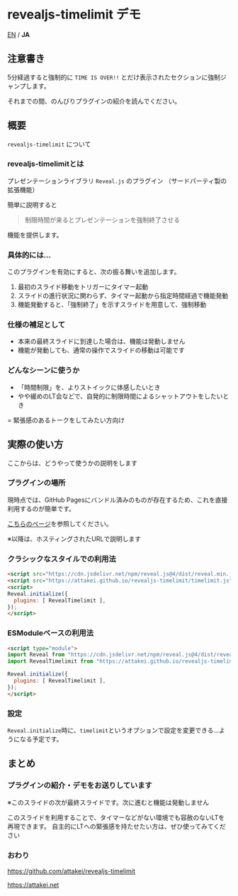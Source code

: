 # revealjs-timelimit デモ

[EN](./index-en.html) / **JA**



## 注意書き

5分経過すると強制的に `TIME IS OVER!!` とだけ表示されたセクションに強制ジャンプします。

それまでの間、のんびりプラグインの紹介を読んでください。



## 概要

`revealjs-timelimit` について


### revealjs-timelimitとは

プレゼンテーションライブラリ `Reveal.js` のプラグイン
（サードパーティ製の拡張機能）

簡単に説明すると

> 制限時間が来るとプレゼンテーションを強制終了させる

機能を提供します。


### 具体的には...

このプラグインを有効にすると、次の振る舞いを追加します。

1. 最初のスライド移動をトリガーにタイマー起動
1. スライドの進行状況に関わらず、タイマー起動から指定時間経過で機能発動
1. 機能発動すると、「強制終了」を示すスライドを用意して、強制移動


### 仕様の補足として

* 本来の最終スライドに到達した場合は、機能は発動しません
* 機能が発動しても、通常の操作でスライドの移動は可能です


### どんなシーンに使うか

* 「時間制限」を、よりストイックに体感したいとき
* やや緩めのLT会などで、自発的に制限時間によるシャットアウトをしたいとき

= 緊張感のあるトークをしてみたい方向け



## 実際の使い方

ここからは、どうやって使うかの説明をします


### プラグインの場所

現時点では、GitHub Pagesにバンドル済みのものが存在するため、これを直接利用するのが簡単です。

[こちらのページ](https://github.com/attakei/revealjs-timelimit/tree/gh-pages)を参照してください。

※以降は、ホスティングされたURLで説明します


### クラシックなスタイルでの利用法

```html
<script src="https://cdn.jsdelivr.net/npm/reveal.js@4/dist/reveal.min.js"></script>
<script src="https://attakei.github.io/revealjs-timelimit/timelimit.js"></script>
<script>
Reveal.initialize({
  plugins: [ RevealTimelimit ],
});
</script>
```


### ESModuleベースの利用法

```html
<script type="module">
import Reveal from "https://cdn.jsdelivr.net/npm/reveal.js@4/dist/reveal.min.js";
import RevealTimelimit from "https://attakei.github.io/revealjs-timelimit/timelimit.js";

Reveal.initialize({
  plugins: [ RevealTimelimit ],
});
</script>
```


### 設定

`Reveal.initialize`時に、`timelimit`というオプションで設定を変更できる...ようになる予定です。



## まとめ


### プラグインの紹介・デモをお送りしています

※このスライドの次が最終スライドです。次に進むと機能は発動しません

このスライドを利用することで、タイマーなどがない環境でも容赦のないLTを再現できます。
自主的にLTへの緊張感を持たせたい方は、ぜひ使ってみてください


### おわり

https://github.com/attakei/revealjs-timelimit

https://attakei.net
